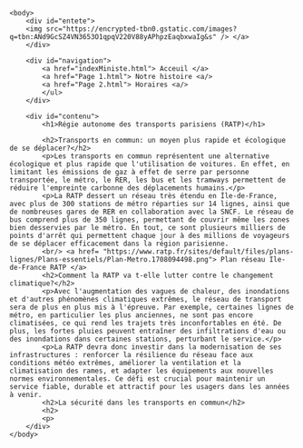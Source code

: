 <html>
	<head>
	<link rel="stylesheet" href="styleMinisite.css"/>
	</head>
	
	<body>
		<div id="entete">
		<img src="https://encrypted-tbn0.gstatic.com/images?q=tbn:ANd9GcSZ4VN3653O1qpqV220V88yAPhpzEaqbxwaIg&s" /> </a>
		</div>

		<div id="navigation">
			<a href="indexMiniste.html"> Acceuil </a>
            <a href="Page 1.html"> Notre histoire <a/>
            <a href="Page 2.html"> Horaires <a/>			
			</ul>
		</div>
		
		<div id="contenu">
			<h1>Régie autonome des transports parisiens (RATP)</h1>
			
			<h2>Transports en commun: un moyen plus rapide et écologique de se déplacer?</h2>
			<p>Les transports en commun représentent une alternative écologique et plus rapide que l'utilisation de voitures. En effet, en limitant les émissions de gaz à effet de serre par personne transportée, le métro, le RER, les bus et les tramways permettent de réduire l'empreinte carbonne des déplacements humains.</p>			
            <p>La RATP dessert un réseau très étendu en Île-de-France, avec plus de 300 stations de métro réparties sur 14 lignes, ainsi que de nombreuses gares de RER en collaboration avec la SNCF. Le réseau de bus comprend plus de 350 lignes, permettant de couvrir même les zones bien desservies par le métro. En tout, ce sont plusieurs milliers de points d'arrêt qui permettent chaque jour à des millions de voyageurs de se déplacer efficacement dans la région parisienne.
			<br/> <a href= "https://www.ratp.fr/sites/default/files/plans-lignes/Plans-essentiels/Plan-Metro.1708094498.png"> Plan réseau Ile-de-France RATP </a>
		    <h2>Comment la RATP va t-elle lutter contre le changement climatique?</h2>
		    <p>Avec l'augmentation des vagues de chaleur, des inondations et d'autres phénomènes climatiques extrêmes, le réseau de transport sera de plus en plus mis à l'épreuve. Par exemple, certaines lignes de métro, en particulier les plus anciennes, ne sont pas encore climatisées, ce qui rend les trajets très inconfortables en été. De plus, les fortes pluies peuvent entraîner des infiltrations d'eau ou des inondations dans certaines stations, perturbant le service.</p>
			<p>La RATP devra donc investir dans la modernisation de ses infrastructures : renforcer la résilience du réseau face aux conditions météo extrêmes, améliorer la ventilation et la climatisation des rames, et adapter les équipements aux nouvelles normes environnementales. Ce défi est crucial pour maintenir un service fiable, durable et attractif pour les usagers dans les années à venir.
			<h2>La sécurité dans les transports en commun</h2>
			<h2>
			<p>
		</div>
	</body>
</html>
